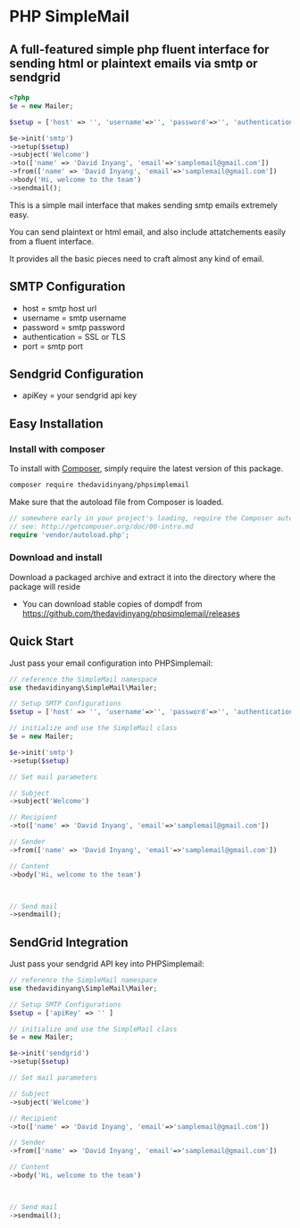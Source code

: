 PHP SimpleMail 
======
## A full-featured simple php fluent interface for sending html or plaintext emails via smtp or sendgrid



```php
<?php
$e = new Mailer;

$setup = ['host' => '', 'username'=>'', 'password'=>'', 'authentication'=>'', 'port'=>''  ];

$e->init('smtp')
->setup($setup)
->subject('Welcome')
->to(['name' => 'David Inyang', 'email'=>'samplemail@gmail.com'])
->from(['name' => 'David Inyang', 'email'=>'samplemail@gmail.com'])
->body('Hi, welcome to the team')
->sendmail();
```


This is a simple mail interface that makes sending smtp emails extremely easy.

You can send plaintext or html email, and also include attatchements easily from a fluent interface.

It provides all the basic pieces need to craft almost any kind of email.

## SMTP Configuration

- host = smtp host url
- username = smtp username
- password = smtp password
- authentication = SSL or TLS
- port = smtp port
  
## Sendgrid Configuration

- apiKey = your sendgrid api key

## Easy Installation

### Install with composer

To install with [Composer](https://getcomposer.org/), simply require the
latest version of this package.

```bash
composer require thedavidinyang/phpsimplemail
```

Make sure that the autoload file from Composer is loaded.

```php
// somewhere early in your project's loading, require the Composer autoloader
// see: http://getcomposer.org/doc/00-intro.md
require 'vendor/autoload.php';

```


### Download and install

Download a packaged archive and extract it into the directory where the package will reside

 * You can download stable copies of dompdf from
   https://github.com/thedavidinyang/phpsimplemail/releases


## Quick Start

Just pass your email configuration into PHPSimplemail:

```php
// reference the SimpleMail namespace
use thedavidinyang\SimpleMail\Mailer;

// Setup SMTP Configurations
$setup = ['host' => '', 'username'=>'', 'password'=>'', 'authentication'=>'', 'port'=>''  ]

// initialize and use the SimpleMail class
$e = new Mailer;

$e->init('smtp')
->setup($setup)

// Set mail parameters

// Subject
->subject('Welcome')

// Recipient
->to(['name' => 'David Inyang', 'email'=>'samplemail@gmail.com'])

// Sender
->from(['name' => 'David Inyang', 'email'=>'samplemail@gmail.com'])

// Content
->body('Hi, welcome to the team')



// Send mail
->sendmail();

```


## SendGrid Integration

Just pass your sendgrid API key into PHPSimplemail:

```php
// reference the SimpleMail namespace
use thedavidinyang\SimpleMail\Mailer;

// Setup SMTP Configurations
$setup = ['apiKey' => '' ]

// initialize and use the SimpleMail class
$e = new Mailer;

$e->init('sendgrid')
->setup($setup)

// Set mail parameters

// Subject
->subject('Welcome')

// Recipient
->to(['name' => 'David Inyang', 'email'=>'samplemail@gmail.com'])

// Sender
->from(['name' => 'David Inyang', 'email'=>'samplemail@gmail.com'])

// Content
->body('Hi, welcome to the team')



// Send mail
->sendmail();

```